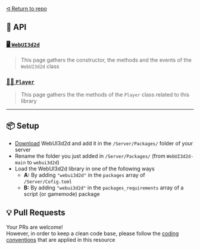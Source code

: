 [ᐊ Return to repo](https://github.com/Timmy-the-nobody/WebUI3d2d)

## 📜 API

### [🖥️ `WebUI3d2d`](https://github.com/Timmy-the-nobody/WebUI3d2d/blob/main/.api/classes/webui3d2d.md)
> This page gathers the constructor, the methods and the events of the `WebUI3d2d` class

### [👩‍💻 `Player`](https://github.com/Timmy-the-nobody/WebUI3d2d/blob/main/.api/classes/player.md)
> This page gathers the the methods of the `Player` class related to this library

---

## 📦 Setup
- [Download](https://github.com/Timmy-the-nobody/WebUI3d2d/archive/refs/heads/main.zip) WebUI3d2d and add it in the `/Server/Packages/` folder of your server
- Rename the folder you just added in `/Server/Packages/` (from `WebUI3d2d-main` to `webui3d2d`)
- Load the WebUI3d2d library in one of the following ways
  - **A:** By adding `"webui3d2d"` in the `packages` array of `/Server/Cofig.toml`
  - **B:** By adding `"webui3d2d"` in the `packages_requirements` array of a script (or gamemode) package

## 💡 Pull Requests
Your PRs are welcome!
<br> However, in order to keep a clean code base, please follow the [coding conventions](https://github.com/Timmy-the-nobody/WebUI3d2d/blob/main/.api/coding_conventions.md) that are applied in this resource
